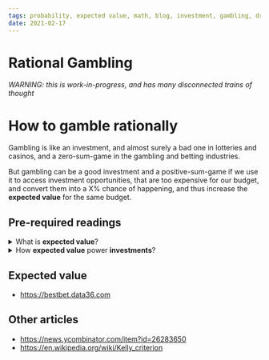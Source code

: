 ```yaml
---
tags: probability, expected value, math, blog, investment, gambling, draft, english
date: 2021-02-17
---
```


# Rational Gambling

*WARNING: this is work-in-progress, and has many disconnected trains of thought*

# How to gamble rationally

Gambling is like an investment, and almost surely a bad one in lotteries and casinos, and a zero-sum-game in the gambling and betting industries.

But gambling can be a good investment and a positive-sum-game if we use it to access investment opportunities, that are too expensive for our budget, and convert them into a X% chance of happening, and thus increase the **expected value** for the same budget.

## Pre-required readings

<details>
<summary>What is <strong>expected value</strong>?</summary>

asdadasd
</details>

<details>
<summary>How <strong>expected value</strong> power <strong>investments</strong>?</summary>

- Subjective value of money does not correlate linearly with its quantity
- When expected value is below a target, increasing its variance increases also the chance of reaching that target
- A gambling's expected value is less than the betting quantity, so by itself, it is a bad investment\
But things can change if you mix it with the expected value of a very profitable investment that requires a minimum-invest-amount of Y, but you don't have enough money to invest in it, so you have no chance to make that investment and take advantage of its high expected value, so if you have X, you have an expected value of X with 100% certainty.\
Unless you bet your capital X, because betting allows you to have the possibility of reaching the minimum amount to make that investment
In other words, betting increases variance, and since budget is below the investment required, it allows to exist the possibility of making that investment, intertwining the expected value of the bet with that of the investment, and if the investment has a high enough expected value, it can compensate the negative value of the bet and result in a net positive change in expected value, thus getting a expected value bigger than the initially X, but with uncertainty, less than 100% chance.

</details>

## Expected value

- <https://bestbet.data36.com>

## Other articles

- <https://news.ycombinator.com/item?id=26283650>
- <https://en.wikipedia.org/wiki/Kelly_criterion>
